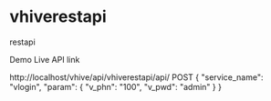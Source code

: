 # vhiverestapi
restapi

Demo Live API link

http://localhost/vhive/api/vhiverestapi/api/
POST
{
    "service_name": "vlogin",
    "param": {
        "v_phn": "100",
        "v_pwd": "admin"
    }
}